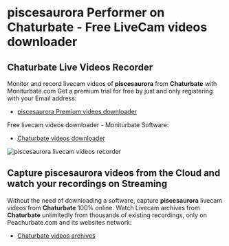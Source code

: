 # piscesaurora Performer on Chaturbate - Free LiveCam videos downloader

## Chaturbate Live Videos Recorder

Monitor and record livecam videos of **piscesaurora** from **Chaturbate** with Moniturbate.com
Get a premium trial for free by just and only registering with your Email address:
* [piscesaurora Premium videos downloader](https://moniturbate.com/request-demo-licence-key.html)

Free livecam videos downloader - Moniturbate Software:
* [Chaturbate videos downloader](https://moniturbate.com/moniturbate-download-software.html)

![piscesaurora livecam videos recorder](https://peachurnet.com/templates/moniturbate-software.png)


## Capture piscesaurora videos from the Cloud and watch your recordings on Streaming

Without the need of downloading a software, capture **piscesaurora** livecam videos from **Chaturbate** 100% online.
Watch Livecam archives from **Chaturbate** unlimitedly from thousands of existing recordings, only on Peachurbate.com and its websites network:
* [Chaturbate videos archives](https://peachurnet.com/)